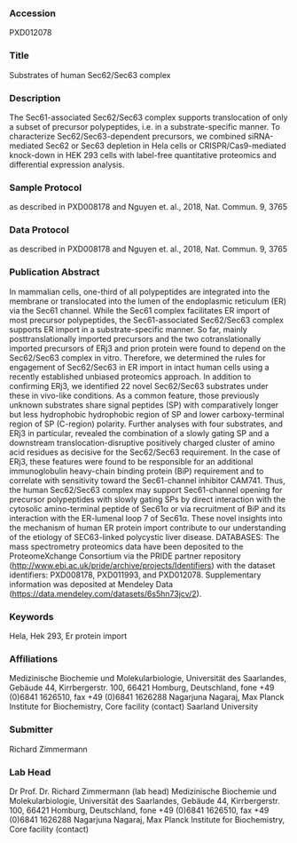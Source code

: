 ### Accession
PXD012078

### Title
Substrates of human Sec62/Sec63 complex

### Description
The Sec61-associated Sec62/Sec63 complex supports translocation of only a subset of precursor polypeptides, i.e. in a substrate-specific manner. To characterize Sec62/Sec63-dependent precursors, we combined siRNA-mediated Sec62 or Sec63 depletion in Hela cells or CRISPR/Cas9-mediated knock-down in HEK 293 cells with label-free quantitative proteomics and differential expression analysis.

### Sample Protocol
as described in PXD008178 and Nguyen et. al., 2018, Nat. Commun. 9, 3765

### Data Protocol
as described in PXD008178 and Nguyen et. al., 2018, Nat. Commun. 9, 3765

### Publication Abstract
In mammalian cells, one-third of all polypeptides are integrated into the membrane or translocated into the lumen of the endoplasmic reticulum (ER) via the Sec61 channel. While the Sec61 complex facilitates ER import of most precursor polypeptides, the Sec61-associated Sec62/Sec63 complex supports ER import in a substrate-specific manner. So far, mainly posttranslationally imported precursors and the two cotranslationally imported precursors of ERj3 and prion protein were found to depend on the Sec62/Sec63 complex in&#xa0;vitro. Therefore, we determined the rules for engagement of Sec62/Sec63 in ER import in intact human cells using a recently established unbiased proteomics approach. In addition to confirming ERj3, we identified 22 novel Sec62/Sec63 substrates under these in&#xa0;vivo-like conditions. As a common feature, those previously unknown substrates share signal peptides (SP) with comparatively longer but less hydrophobic hydrophobic region of SP and lower carboxy-terminal region of SP (C-region) polarity. Further analyses with four substrates, and ERj3 in particular, revealed the combination of a slowly gating SP and a downstream translocation-disruptive positively charged cluster of amino acid residues as decisive for the Sec62/Sec63 requirement. In the case of ERj3, these features were found to be responsible for an additional immunoglobulin heavy-chain binding protein (BiP) requirement and to correlate with sensitivity toward the Sec61-channel inhibitor CAM741. Thus, the human Sec62/Sec63 complex may support Sec61-channel opening for precursor polypeptides with slowly gating SPs by direct interaction with the cytosolic amino-terminal peptide of Sec61&#x3b1; or via recruitment of BiP and its interaction with the ER-lumenal loop 7 of Sec61&#x3b1;. These novel insights into the mechanism of human ER protein import contribute to our understanding of the etiology of SEC63-linked polycystic liver disease. DATABASES: The mass spectrometry proteomics data have been deposited to the ProteomeXchange Consortium via the PRIDE partner repository (http://www.ebi.ac.uk/pride/archive/projects/Identifiers) with the dataset identifiers: PXD008178, PXD011993, and PXD012078. Supplementary information was deposited at Mendeley Data (https://data.mendeley.com/datasets/6s5hn73jcv/2).

### Keywords
Hela, Hek 293, Er protein import

### Affiliations
Medizinische Biochemie und Molekularbiologie, Universität des Saarlandes, Gebäude 44, Kirrbergerstr. 100, 66421 Homburg, Deutschland, fone +49 (0)6841 1626510, fax +49 (0)6841 1626288  Nagarjuna Nagaraj, Max Planck Institute for Biochemistry, Core facility (contact)
Saarland University

### Submitter
Richard Zimmermann

### Lab Head
Dr Prof. Dr. Richard Zimmermann (lab head)
Medizinische Biochemie und Molekularbiologie, Universität des Saarlandes, Gebäude 44, Kirrbergerstr. 100, 66421 Homburg, Deutschland, fone +49 (0)6841 1626510, fax +49 (0)6841 1626288  Nagarjuna Nagaraj, Max Planck Institute for Biochemistry, Core facility (contact)


